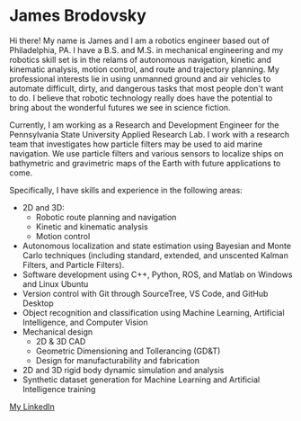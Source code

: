 # James Brodovsky

Hi there! My name is James and I am a robotics engineer based out of Philadelphia, PA. I have a B.S. and M.S. in mechanical engineering and my robotics skill set is in the relams of autonomous navigation, kinetic and kinematic analysis, motion control, and route and trajectory planning. My professional interests lie in using unmanned ground and air vehicles to automate difficult, dirty, and dangerous tasks that most people don't want to do. I believe that robotic technology really does have the potential to bring about the wonderful futures we see in science fiction. 

Currently, I am working as a Research and Development Engineer for the Pennsylvania State University Applied Research Lab. I work with a research team that investigates how particle filters may be used to aid marine navigation. We use particle filters and various sensors to localize ships on bathymetric and gravimetric maps of the Earth with future applications to come.

Specifically, I have skills and experience in the following areas:
* 2D and 3D:
  * Robotic route planning and navigation
  * Kinetic and kinematic analysis
  * Motion control
* Autonomous localization and state estimation using Bayesian and Monte Carlo techniques (including standard, extended, and unscented Kalman Filters, and Particle Filters).
* Software development using C++, Python, ROS, and Matlab on Windows and Linux Ubuntu
* Version control with Git through SourceTree, VS Code, and GitHub Desktop
* Object recognition and classification using Machine Learning, Artificial Intelligence, and Computer Vision
* Mechanical design
  * 2D & 3D CAD
  * Geometric Dimensioning and Tollerancing (GD&T)
  * Design for manufacturability and fabrication
* 2D and 3D rigid body dynamic simulation and analysis
* Synthetic dataset generation for Machine Learning and Artificial Intelligence training

[My LinkedIn](https://www.linkedin.com/in/jamesbrodovsky/)

<!---
jbrodovsky/jbrodovsky is a ✨ special ✨ repository because its `README.md` (this file) appears on your GitHub profile.
You can click the Preview link to take a look at your changes.
--->

